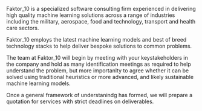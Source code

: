 Faktor_10 is a specialized software consulting firm experienced in delivering high quality machine learning 
solutions across a range of industries including the military, aerospace, food and technology, transport and health care sectors.

Faktor_10 employs the latest machine learning models and best of breed technology stacks to help deliver bespoke solutions to common problems.

The team at Faktor_10 will begin by meeting with your keystakeholders in the company and hold as many identification meetings as required to help understand
the problem, but more importanlty to agree whether it can be solved using traditional heuristics or more advanced, and likely sustainable machine learning models.

Once a general framework of understanindg has formed, we will prepare a quotation for services with strict deadlines on deliverables.

